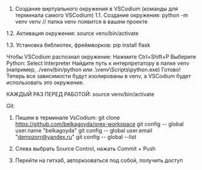 1. Создание виртуального окружения в VSCodium (команды для терминала самого VSCodium)
1.1. Создание окружения:
    python -m venv venv
// папка venv появится в вашем проекте

1.2. Активация окружения:
    source venv/bin/activate

1.3. Установка библиотек, фреймворков:
    pip install flask

Чтобы VSCodium распознал окружение:
    Нажмите Ctrl+Shift+P
    Выберите Python: Select Interpreter
    Найдите путь к интерпретатору в папке venv (например, ./venv/bin/python или .\venv\Scripts\python.exe)
Готово! Теперь все зависимости будут изолированы в venv, а VSCodium будет использовать это окружение.

КАЖДЫЙ РАЗ ПЕРЕД РАБОТОЙ:
    source venv/bin/activate

Git:
1. Пишем в терминале VsCodium:
git clone https://github.com/belkagoyda/orex-workspace
git config -- global user.name "belkagoyda"
git config -- global user.email "demozorr@yandex.ru"
git config -- global --list

2. Слева выбрать Source Control, нажать Commit + Push

3. Перейти на гитхаб, авторизоваться под собой, получить доступ
